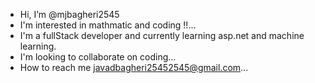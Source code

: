 - Hi, I’m @mjbagheri2545
- I'm interested in mathmatic and coding !!...
- I'm a fullStack developer and currently learning asp.net and machine learning.
- I'm looking to collaborate on coding...
- How to reach me javadbagheri25452545@gmail.com...


<!---
mjbagheri2545/mjbagheri2545 is a ✨ special ✨ repository because its `README.md` (this file) appears on your GitHub profile.
You can click the Preview link to take a look at your changes.
--->
